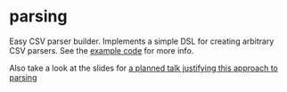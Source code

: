 # parsing

Easy CSV parser builder.  Implements a simple DSL for creating arbitrary CSV parsers. See the [example code](https://github.com/SkyhookWireless/parsing/blob/master/examples/src/main/scala/com/skyhookwireless/parsing/) for more info.

Also take a look at the slides for [a planned talk justifying this approach to parsing](https://docs.google.com/a/skyhookwireless.com/presentation/d/1Z_rWolCFWFxXplgFwXmoheNwlTdXJOR3kFyRw4ecvz8/edit?usp=sharing)
